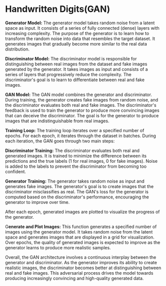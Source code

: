 # **Handwritten Digits(GAN)**


**Generator Model:**
The generator model takes random noise from a latent space as input. It consists of a series of fully connected (dense) layers with increasing complexity. The purpose of the generator is to learn how to transform the random noise into data that resembles the target dataset. It generates images that gradually become more similar to the real data distribution.

**Discriminator Model:**
The discriminator model is responsible for distinguishing between real images from the dataset and fake images generated by the generator. It takes images as input and consists of a series of layers that progressively reduce the complexity. The discriminator's goal is to learn to differentiate between real and fake images.

**GAN Model:**
The GAN model combines the generator and discriminator. During training, the generator creates fake images from random noise, and the discriminator evaluates both real and fake images. The discriminator's feedback is used to train the generator to produce more convincing images that can deceive the discriminator. The goal is for the generator to produce images that are indistinguishable from real images.

**Training Loop:**
The training loop iterates over a specified number of epochs. For each epoch, it iterates through the dataset in batches. During each iteration, the GAN goes through two main steps:

**Discriminator Training:**
The discriminator evaluates both real and generated images. It is trained to minimize the difference between its predictions and the true labels (1 for real images, 0 for fake images). Noise is added to the labels to prevent the discriminator from becoming too confident.

**Generator Training:**
The generator takes random noise as input and generates fake images. The generator's goal is to create images that the discriminator misclassifies as real. The GAN's loss for the generator is computed based on the discriminator's performance, encouraging the generator to improve over time.

After each epoch, generated images are plotted to visualize the progress of the generator.

G**enerate and Plot Images:**
This function generates a specified number of images using the generator model. It takes random noise from the latent space and generates images that are displayed in a grid for visualization. Over epochs, the quality of generated images is expected to improve as the generator learns to produce more realistic samples.

Overall, the GAN architecture involves a continuous interplay between the generator and discriminator. As the generator improves its ability to create realistic images, the discriminator becomes better at distinguishing between real and fake images. This adversarial process drives the model towards producing increasingly convincing and high-quality generated data.




